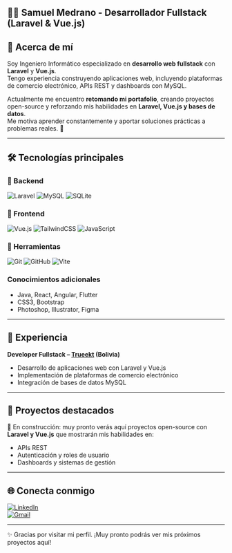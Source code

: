 ## 👨‍💻 Samuel Medrano - Desarrollador Fullstack (Laravel & Vue.js)

## 💫 Acerca de mí
Soy Ingeniero Informático especializado en **desarrollo web fullstack** con **Laravel** y **Vue.js**.  
Tengo experiencia construyendo aplicaciones web, incluyendo plataformas de comercio electrónico, APIs REST y dashboards con MySQL.  

Actualmente me encuentro **retomando mi portafolio**, creando proyectos open-source y reforzando mis habilidades en **Laravel, Vue.js y bases de datos**.  
Me motiva aprender constantemente y aportar soluciones prácticas a problemas reales. 🚀

---

## 🛠 Tecnologías principales

### 🔹 Backend
![Laravel](https://img.shields.io/badge/laravel-%23FF2D20.svg?style=for-the-badge&logo=laravel&logoColor=white)
![MySQL](https://img.shields.io/badge/mysql-%2300f.svg?style=for-the-badge&logo=mysql&logoColor=white)
![SQLite](https://img.shields.io/badge/sqlite-%2307405e.svg?style=for-the-badge&logo=sqlite&logoColor=white)

### 🔹 Frontend
![Vue.js](https://img.shields.io/badge/vue.js-%2335495e.svg?style=for-the-badge&logo=vuedotjs&logoColor=%234FC08D)
![TailwindCSS](https://img.shields.io/badge/tailwindcss-%2338B2AC.svg?style=for-the-badge&logo=tailwind-css&logoColor=white)
![JavaScript](https://img.shields.io/badge/javascript-%23323330.svg?style=for-the-badge&logo=javascript&logoColor=%23F7DF1E)

### 🔹 Herramientas
![Git](https://img.shields.io/badge/git-%23F05033.svg?style=for-the-badge&logo=git&logoColor=white)
![GitHub](https://img.shields.io/badge/github-%23121011.svg?style=for-the-badge&logo=github&logoColor=white)
![Vite](https://img.shields.io/badge/vite-%23646CFF.svg?style=for-the-badge&logo=vite&logoColor=white)


### Conocimientos adicionales
- Java, React, Angular, Flutter  
- CSS3, Bootstrap  
- Photoshop, Illustrator, Figma  

---

## 💼 Experiencia

**Developer Fullstack – [Trueekt](https://trueekt.com.bo/) (Bolivia)**  
- Desarrollo de aplicaciones web con Laravel y Vue.js  
- Implementación de plataformas de comercio electrónico  
- Integración de bases de datos MySQL  

---

## 🚀 Proyectos destacados
📌 En construcción: muy pronto verás aquí proyectos open-source con **Laravel y Vue.js** que mostrarán mis habilidades en:  
- APIs REST  
- Autenticación y roles de usuario  
- Dashboards y sistemas de gestión  

---

## 🌐 Conecta conmigo
[![LinkedIn](https://img.shields.io/badge/LinkedIn-%230077B5.svg?logo=linkedin&logoColor=white)](https://linkedin.com/in/samuel-medrano-47359111a)  
[![Gmail](https://img.shields.io/badge/Gmail-D14836?logo=gmail&logoColor=white)](mailto:samuelmedrano96@gmail.com)  

---
✨ Gracias por visitar mi perfil. ¡Muy pronto podrás ver mis próximos proyectos aquí!

